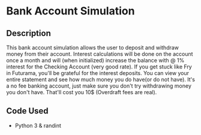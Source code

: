 # Bank Account Simulation



## Description

This bank account simulation allows the user to deposit and withdraw money from their account. Interest calculations will be done on the account once a month and will (when initialized) increase the balance with @ 1% interest for the Checking Account (very good rate). If you get stuck like Fry in Futurama, you'll be grateful for the interest deposits. You can view your entire statement and see how much money you do have(or do not have). It's a no fee banking account, just make sure you don't try withdrawing money you don't have. That'll cost you 10$ (Overdraft fees are real).

## Code Used

- Python 3 & randint 


